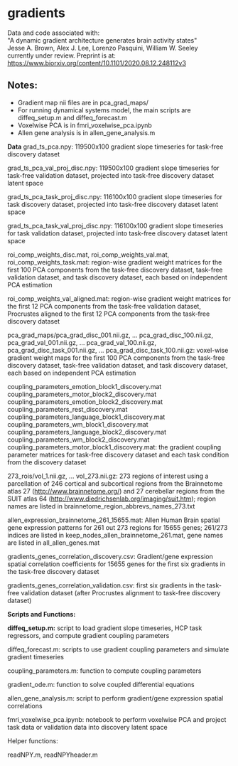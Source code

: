 # gradients

Data and code associated with:<br>
"A dynamic gradient architecture generates brain activity states"<br>
Jesse A. Brown, Alex J. Lee, Lorenzo Pasquini, William W. Seeley<br>
currently under review. Preprint is at: https://www.biorxiv.org/content/10.1101/2020.08.12.248112v3

## Notes:
- Gradient map nii files are in pca_grad_maps/
- For running dynamical systems model, the main scripts are diffeq_setup.m and diffeq_forecast.m
- Voxelwise PCA is in fmri_voxelwise_pca.ipynb
- Allen gene analysis is in allen_gene_analysis.m

**Data**
grad_ts_pca.npy: 119500x100 gradient slope timeseries for task-free discovery dataset

grad_ts_pca_val_proj_disc.npy: 119500x100 gradient slope timeseries for task-free validation dataset, projected into task-free discovery dataset latent space

grad_ts_pca_task_proj_disc.npy: 116100x100 gradient slope timeseries for task discovery dataset, projected into task-free discovery dataset latent space

grad_ts_pca_task_val_proj_disc.npy: 116100x100 gradient slope timeseries for task validation dataset, projected into task-free discovery dataset latent space

roi_comp_weights_disc.mat, roi_comp_weights_val.mat, roi_comp_weights_task.mat: region-wise gradient weight matrices for the first 100 PCA components from the task-free discovery dataset, task-free validation dataset, and task discovery dataset, each based on independent PCA estimation

roi_comp_weights_val_aligned.mat: region-wise gradient weight matrices for the first 12 PCA components from the task-free validation dataset, Procrustes aligned to the first 12 PCA components from the task-free discovery dataset

pca_grad_maps/pca_grad_disc_001.nii.gz, ... pca_grad_disc_100.nii.gz, pca_grad_val_001.nii.gz, ... pca_grad_val_100.nii.gz, pca_grad_disc_task_001.nii.gz, ... pca_grad_disc_task_100.nii.gz: voxel-wise gradient weight maps for the first 100 PCA components from the task-free discovery dataset, task-free validation dataset, and task discovery dataset, each based on independent PCA estimation

coupling_parameters_emotion_block1_discovery.mat
coupling_parameters_motor_block2_discovery.mat
coupling_parameters_emotion_block2_discovery.mat
coupling_parameters_rest_discovery.mat
coupling_parameters_language_block1_discovery.mat coupling_parameters_wm_block1_discovery.mat
coupling_parameters_language_block2_discovery.mat coupling_parameters_wm_block2_discovery.mat
coupling_parameters_motor_block1_discovery.mat: the gradient coupling parameter matrices for task-free discovery dataset and each task condition from the discovery dataset

273_rois/vol_1.nii.gz, ... vol_273.nii.gz: 273 regions of interest using a parcellation of 246 cortical and subcortical regions from the Brainnetome atlas 27 (http://www.brainnetome.org/) and 27 cerebellar regions from the SUIT atlas 64 (http://www.diedrichsenlab.org/imaging/suit.htm); region names are listed in brainnetome_region_abbrevs_names_273.txt

allen_expression_brainnetome_261_15655.mat: Allen Human Brain spatial gene expression patterns for 261 out 273 regions for 15655 genes; 261/273 indices are listed in keep_nodes_allen_brainnetome_261.mat, gene names are listed in all_allen_genes.mat

gradients_genes_correlation_discovery.csv: Gradient/gene expression spatial correlation coefficients for 15655 genes for the first six gradients in the task-free discovery dataset

gradients_genes_correlation_validation.csv: first six gradients in the task-free validation dataset (after Procrustes alignment to task-free discovery dataset)

**Scripts and Functions:**

**diffeq_setup.m:** script to load gradient slope timeseries, HCP task regressors, and compute gradient coupling parameters

diffeq_forecast.m: scripts to use gradient coupling parameters and simulate gradient timeseries 

coupling_parameters.m: function to compute coupling parameters

gradient_ode.m: function to solve coupled differential equations

allen_gene_analysis.m: script to perform gradient/gene expression spatial correlations

fmri_voxelwise_pca.ipynb: notebook to perform voxelwise PCA and project task data or validation data into discovery latent space

Helper functions:

readNPY.m, readNPYheader.m
